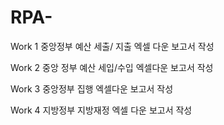 # RPA-

Work 1 중앙정부 예산 세출/ 지출 엑셀 다운 보고서 작성

Work 2 중앙 정부 예산 세입/수입 엑셀다운 보고서 작성

Work 3 중앙정부 집행 엑셀다운 보고서 작성

Work 4 지방정부 지방재정 엑셀 다운 보고서 작성
